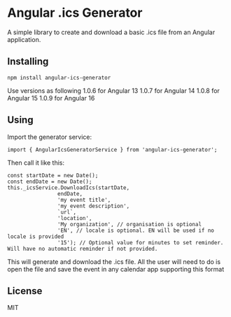 # Angular .ics Generator

A simple library to create and download a basic .ics file from an Angular application.

## Installing 

`npm install angular-ics-generator`

Use versions as following 
1.0.6 for Angular 13
1.0.7 for Angular 14
1.0.8 for Angular 15
1.0.9 for Angular 16

## Using

Import the generator service:

`import { AngularIcsGeneratorService } from 'angular-ics-generator';`

Then call it like this:

```
const startDate = new Date();
const endDate = new Date();
this._icsService.DownloadIcs(startDate,
                endDate,
                'my event title',
                'my event description',
                `url`,
                'location',
                'My organization', // organisation is optional
                'EN', // locale is optional. EN will be used if no locale is provided
                '15'); // Optional value for minutes to set reminder. Will have no automatic reminder if not provided.
```

This will generate and download the .ics file. All the user will need to do is open the file and save the event in any calendar app supporting this format

## License

MIT